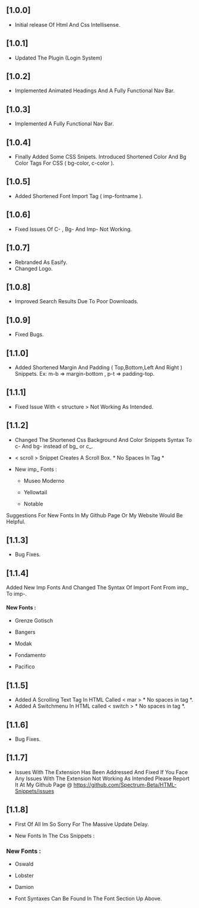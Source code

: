 ## [1.0.0]

- Initial release Of Html And Css Intellisense.

## [1.0.1]

- Updated The Plugin (Login System)

## [1.0.2]

- Implemented Animated Headings And A Fully Functional Nav Bar.

## [1.0.3]

- Implemented A Fully Functional Nav Bar.

## [1.0.4]

- Finally Added Some CSS Snipets. Introduced Shortened Color And Bg Color Tags For CSS ( bg-color, c-color ).

## [1.0.5]

- Added Shortened Font Import Tag ( imp-fontname ).

## [1.0.6]

- Fixed Issues Of C- , Bg- And Imp- Not Working.

## [1.0.7]

- Rebranded As Easify.
- Changed Logo.

## [1.0.8]

- Improved Search Results Due To Poor Downloads.

## [1.0.9]

- Fixed Bugs.

## [1.1.0]

- Added Shortened Margin And Padding ( Top,Bottom,Left And Right ) Snippets. Ex: m-b => margin-bottom , p-t => padding-top.

## [1.1.1]

- Fixed Issue With < structure > Not Working As Intended.

## [1.1.2]

- Changed The Shortened Css Background And Color Snippets Syntax To c- And bg- instead of bg_ or c_.
- < scroll > Snippet Creates A Scroll Box. * No Spaces In Tag *

- New imp_ Fonts : 

    - Museo Moderno

    - Yellowtail

    - Notable 

Suggestions For New Fonts In My Github Page Or My Website Would Be Helpful.

## [1.1.3]

- Bug Fixes.

## [1.1.4]

Added New Imp Fonts And Changed The Syntax Of Import Font From imp_ To imp-.

#### New Fonts :

- Grenze Gotisch

- Bangers 

- Modak

- Fondamento

- Pacifico

## [1.1.5]

- Added A Scrolling Text Tag In HTML  Called < mar > * No spaces in tag *.
- Added A Switchmenu In HTML called < switch > * No spaces in tag *.

## [1.1.6]

- Bug Fixes.

## [1.1.7]

- Issues With The Extension Has Been Addressed And Fixed If You Face Any Issues With The Extension Not Working As Intended Please Report It At My Github Page @ https://github.com/Spectrum-Beta/HTML-Snippets/issues

## [1.1.8]

- First Of All Im So Sorry For The Massive Update Delay.

- New Fonts In The Css Snippets :

### New Fonts :

- Oswald

- Lobster
 
- Damion

- Font Syntaxes Can Be Found In The Font Section Up Above.
